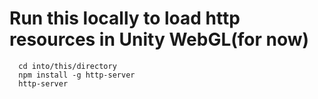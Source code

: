 # Run this locally to load http resources in Unity WebGL(for now)
```
  cd into/this/directory
  npm install -g http-server
  http-server
```
